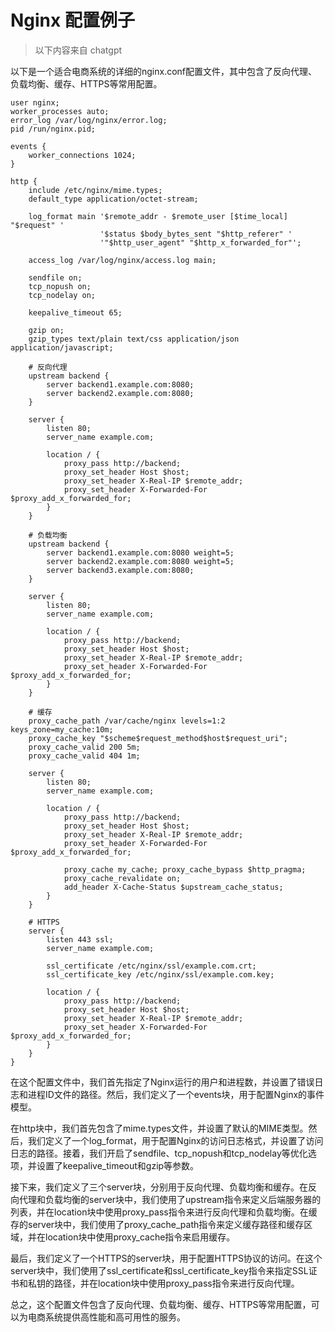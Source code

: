 # Nginx 配置例子

> 以下内容来自 chatgpt

以下是一个适合电商系统的详细的nginx.conf配置文件，其中包含了反向代理、负载均衡、缓存、HTTPS等常用配置。

```
user nginx;
worker_processes auto;
error_log /var/log/nginx/error.log;
pid /run/nginx.pid;

events {
    worker_connections 1024;
}

http {
    include /etc/nginx/mime.types;
    default_type application/octet-stream;

    log_format main '$remote_addr - $remote_user [$time_local] "$request" '
                    '$status $body_bytes_sent "$http_referer" '
                    '"$http_user_agent" "$http_x_forwarded_for"';

    access_log /var/log/nginx/access.log main;

    sendfile on;
    tcp_nopush on;
    tcp_nodelay on;

    keepalive_timeout 65;

    gzip on;
    gzip_types text/plain text/css application/json application/javascript;

    # 反向代理
    upstream backend {
        server backend1.example.com:8080;
        server backend2.example.com:8080;
    }

    server {
        listen 80;
        server_name example.com;

        location / {
            proxy_pass http://backend;
            proxy_set_header Host $host;
            proxy_set_header X-Real-IP $remote_addr;
            proxy_set_header X-Forwarded-For $proxy_add_x_forwarded_for;
        }
    }

    # 负载均衡
    upstream backend {
        server backend1.example.com:8080 weight=5;
        server backend2.example.com:8080 weight=5;
        server backend3.example.com:8080;
    }

    server {
        listen 80;
        server_name example.com;

        location / {
            proxy_pass http://backend;
            proxy_set_header Host $host;
            proxy_set_header X-Real-IP $remote_addr;
            proxy_set_header X-Forwarded-For $proxy_add_x_forwarded_for;
        }
    }

    # 缓存
    proxy_cache_path /var/cache/nginx levels=1:2 keys_zone=my_cache:10m;
    proxy_cache_key "$scheme$request_method$host$request_uri";
    proxy_cache_valid 200 5m;
    proxy_cache_valid 404 1m;

    server {
        listen 80;
        server_name example.com;

        location / {
            proxy_pass http://backend;
            proxy_set_header Host $host;
            proxy_set_header X-Real-IP $remote_addr;
            proxy_set_header X-Forwarded-For $proxy_add_x_forwarded_for;

            proxy_cache my_cache; proxy_cache_bypass $http_pragma;
            proxy_cache_revalidate on;
            add_header X-Cache-Status $upstream_cache_status;
        }
    }

    # HTTPS
    server {
        listen 443 ssl;
        server_name example.com;

        ssl_certificate /etc/nginx/ssl/example.com.crt;
        ssl_certificate_key /etc/nginx/ssl/example.com.key;

        location / {
            proxy_pass http://backend;
            proxy_set_header Host $host;
            proxy_set_header X-Real-IP $remote_addr;
            proxy_set_header X-Forwarded-For $proxy_add_x_forwarded_for;
        }
    }
}
```

在这个配置文件中，我们首先指定了Nginx运行的用户和进程数，并设置了错误日志和进程ID文件的路径。然后，我们定义了一个events块，用于配置Nginx的事件模型。

在http块中，我们首先包含了mime.types文件，并设置了默认的MIME类型。然后，我们定义了一个log_format，用于配置Nginx的访问日志格式，并设置了访问日志的路径。接着，我们开启了sendfile、tcp_nopush和tcp_nodelay等优化选项，并设置了keepalive_timeout和gzip等参数。

接下来，我们定义了三个server块，分别用于反向代理、负载均衡和缓存。在反向代理和负载均衡的server块中，我们使用了upstream指令来定义后端服务器的列表，并在location块中使用proxy_pass指令来进行反向代理和负载均衡。在缓存的server块中，我们使用了proxy_cache_path指令来定义缓存路径和缓存区域，并在location块中使用proxy_cache指令来启用缓存。

最后，我们定义了一个HTTPS的server块，用于配置HTTPS协议的访问。在这个server块中，我们使用了ssl_certificate和ssl_certificate_key指令来指定SSL证书和私钥的路径，并在location块中使用proxy_pass指令来进行反向代理。

总之，这个配置文件包含了反向代理、负载均衡、缓存、HTTPS等常用配置，可以为电商系统提供高性能和高可用性的服务。